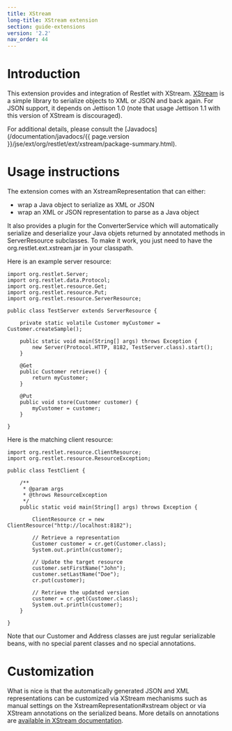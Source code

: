 ```yaml
---
title: XStream
long-title: XStream extension
section: guide-extensions
version: '2.2'
nav_order: 44
---
```

# Introduction

This extension provides and integration of Restlet with XStream.
[XStream](http://x-stream.github.io/) is
a simple library to serialize objects to XML or JSON and back again. For
JSON support, it depends on Jettison 1.0 (note that usage Jettison 1.1
with this version of XStream is discouraged).

For additional details, please consult the
[Javadocs](/documentation/javadocs/{{ page.version }}/jse/ext/org/restlet/ext/xstream/package-summary.html).

# Usage instructions

The extension comes with an XstreamRepresentation that can either:

-   wrap a Java object to serialize as XML or JSON
-   wrap an XML or JSON representation to parse as a Java object

It also provides a plugin for the ConverterService which will
automatically serialize and deserialize your Java objets returned by
annotated methods in ServerResource subclasses. To make it work, you just need to have the org.restlet.ext.xstream.jar in your classpath.

Here is an example server resource:

<pre class="language-java"><code class="language-java">import org.restlet.Server;
import org.restlet.data.Protocol;
import org.restlet.resource.Get;
import org.restlet.resource.Put;
import org.restlet.resource.ServerResource;

public class TestServer extends ServerResource {

    private static volatile Customer myCustomer = Customer.createSample();

    public static void main(String[] args) throws Exception {
        new Server(Protocol.HTTP, 8182, TestServer.class).start();
    }

    @Get
    public Customer retrieve() {
        return myCustomer;
    }

    @Put
    public void store(Customer customer) {
        myCustomer = customer;
    }

}
</code></pre>

Here is the matching client resource:

<pre class="language-java"><code class="language-java">import org.restlet.resource.ClientResource;
import org.restlet.resource.ResourceException;

public class TestClient {

    /**
     * @param args
     * @throws ResourceException
     */
    public static void main(String[] args) throws Exception {

        ClientResource cr = new ClientResource("http://localhost:8182");

        // Retrieve a representation
        Customer customer = cr.get(Customer.class);
        System.out.println(customer);

        // Update the target resource
        customer.setFirstName("John");
        customer.setLastName("Doe");
        cr.put(customer);

        // Retrieve the updated version
        customer = cr.get(Customer.class);
        System.out.println(customer);
    }

}
</code></pre>

Note that our Customer and Address classes are just regular serializable
beans, with no special parent classes and no special annotations.

# Customization

What is nice is that the automatically generated JSON and XML
representations can be customized via XStream mechanisms such as manual
settings on the XstreamRepresentation\#xstream object or via XStream
annotations on the serialized beans. More details on annotations are
[available in XStream
documentation](http://x-stream.github.io/annotations-tutorial.html).
